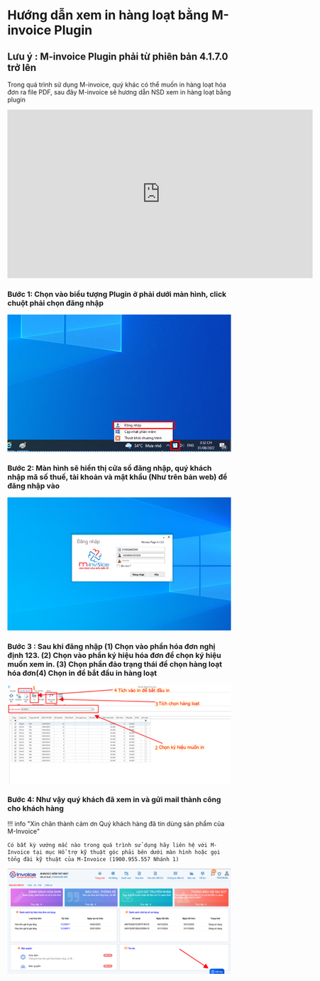 # **Hướng dẫn xem in hàng loạt bằng M-invoice Plugin**

## Lưu ý : M-invoice Plugin phải từ phiên bản 4.1.7.0 trở lên

Trong quá trình sử dụng M-invoice, quý khác có thể muốn in hàng loạt hóa đơn ra file PDF, sau đây M-invoice sẽ hương dẫn NSD xem in hàng loạt bằng plugin

<iframe style="width: 43rem; height: 380px"
    src="https://www.youtube.com/embed/nhch9QVlTlM" 
    frameborder="0" allowfullscreen>
</iframe>

### Bước 1: Chọn vào biểu tượng Plugin ở phải dưới màn hình, click chuột phải chọn đăng nhập

[![Hình 1]][Hình 1]

[Hình 1]: ../../assets/images/invoice1/1.0_inHangLoat_1.png

### Bước 2: Màn hình sẽ hiển thị cửa sổ đăng nhập, quý khách nhập mã số thuế, tài khoản và mật khẩu (Như trên bản web) để đăng nhập vào

[![Hình 2]][Hình 2]

[Hình 2]: ../../assets/images/invoice1/1.0_inHangLoat_2.png

### Bước 3 : Sau khi đăng nhập (1) Chọn vào phần hóa đơn nghị định 123. (2) Chọn vào phần ký hiệu hóa đơn để chọn ký hiệu muốn xem in. (3) Chọn phần đảo trạng thái để chọn hàng loạt hóa đơn(4) Chọn in để bắt đầu in hàng loạt

[![Hình 3]][Hình 3]

[Hình 3]: ../../assets/images/invoice1/1.0_inHangLoat_3.png

### Bước 4: Như vậy quý khách đã xem in và gửi mail thành công cho khách hàng

!!! info "Xin chân thành cảm ơn Quý khách hàng đã tin dùng sản phẩm của M-Invoice"

    Có bất kỳ vướng mắc nào trong quá trình sử dụng hãy liên hệ với M-Invoice tại mục Hỗ trợ kỹ thuật góc phải bên dưới màn hình hoặc gọi tổng đài kỹ thuật của M-Invoice (1900.955.557 Nhánh 1)

![Hình 5](../../assets/images/invoice1/1.0_suaTienBangTay_5.png)
